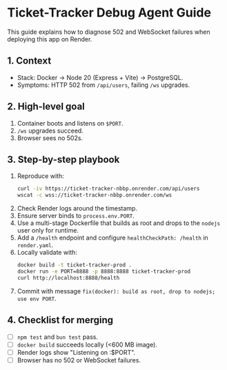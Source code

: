 # Ticket-Tracker Debug Agent Guide

This guide explains how to diagnose 502 and WebSocket failures when deploying
this app on Render.

## 1. Context
- Stack: Docker -> Node 20 (Express + Vite) -> PostgreSQL.
- Symptoms: HTTP 502 from `/api/users`, failing `/ws` upgrades.

## 2. High-level goal
1. Container boots and listens on `$PORT`.
2. `/ws` upgrades succeed.
3. Browser sees no 502s.

## 3. Step-by-step playbook
1. Reproduce with:
   ```bash
   curl -iv https://ticket-tracker-nbbp.onrender.com/api/users
   wscat -c wss://ticket-tracker-nbbp.onrender.com/ws
   ```
2. Check Render logs around the timestamp.
3. Ensure server binds to `process.env.PORT`.
4. Use a multi-stage Dockerfile that builds as root and drops to the
   `nodejs` user only for runtime.
5. Add a `/health` endpoint and configure `healthCheckPath: /health` in
   `render.yaml`.
6. Locally validate with:
   ```bash
   docker build -t ticket-tracker-prod .
   docker run -e PORT=8888 -p 8888:8888 ticket-tracker-prod
   curl http://localhost:8888/health
   ```
7. Commit with message `fix(docker): build as root, drop to nodejs; use env PORT`.

## 4. Checklist for merging
- [ ] `npm test` and `bun test` pass.
- [ ] `docker build` succeeds locally (<600 MB image).
- [ ] Render logs show "Listening on :$PORT".
- [ ] Browser has no 502 or WebSocket failures.
